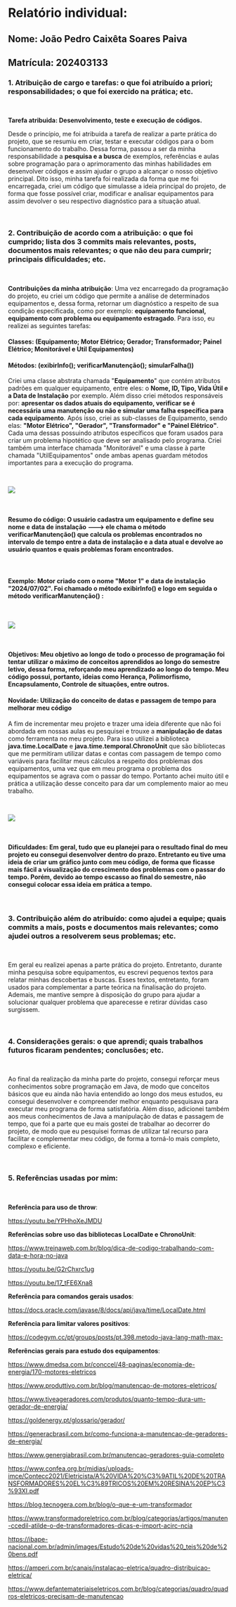 # Relatório individual:
## Nome: João Pedro Caixêta Soares Paiva
## Matrícula: 202403133

### 1.⁠ ⁠Atribuição de cargo e tarefas: o que foi atribuído a priori; responsabilidades; o que foi exercido na prática; etc.
<br>

 **Tarefa atribuida: Desenvolvimento, teste e execução de códigos.**
 
 Desde o princípio, me foi atribuida a tarefa de realizar a parte prática do projeto, que se resumiu em criar, testar e executar códigos para o bom funcionamento do trabalho. Dessa forma, passou a ser da minha responsabilidade a **pesquisa e a busca** de exemplos, referências e aulas sobre programação para o aprimoramento das minhas habilidades em desenvolver códigos e assim ajudar o grupo a alcançar o nosso objetivo principal. Dito isso, minha tarefa foi realizada da forma que me foi encarregada, criei um código que simulasse a ideia principal do projeto, de forma que fosse possível criar, modificar e analisar equipamentos para assim devolver o seu respectivo diagnóstico para a situação atual.

<br>

### 2.⁠ ⁠⁠Contribuição de acordo com a atribuição: o que foi cumprido; lista dos 3 commits mais relevantes, posts, documentos mais relevantes; o que não deu para cumprir; principais dificuldades; etc.

<br>

 **Contribuições da minha atribuição**: Uma vez encarregado da programação do projeto, eu criei um código que permite a análise de determinados equipamentos e, dessa forma, retornar um diagnóstico a respeito de sua condição especificada, como por exemplo: **equipamento funcional, equipamento com problema ou equipamento estragado**. Para isso, eu realizei as seguintes tarefas:

#### Classes: (Equipamento; Motor Elétrico; Gerador; Transformador; Painel Elétrico; Monitorável e Util Equipamentos)
#### Métodos: (exibirInfo(); verificarManutenção(); simularFalha())

 Criei uma classe abstrata chamada "**Equipamento**" que contém atributos padrões em qualquer equipamento, entre eles: o **Nome, ID, Tipo, Vida Útil e a Data de Instalação** por exemplo. Além disso criei métodos responsáveis por: **apresentar os dados atuais do equipamento, verificar se é necessária uma manutenção ou não e simular uma falha específica para cada equipamento**. Após isso, criei as sub-classes de Equipamento, sendo elas: **"Motor Elétrico", "Gerador", "Transformador" e "Painel Elétrico"**. Cada uma dessas possuindo atributos específicos que foram usados para criar um problema hipotético que deve ser analisado pelo programa. Criei também uma interface chamada "Monitorável" e uma classe à parte chamada "UtilEquipamentos" onde ambas apenas guardam métodos importantes para a execução do programa.

 <br>

 ![](https://github.com/poo-ee-2025-1/g7/blob/parte-Jo%C3%A3o-Pedro-Caix%C3%AAta/Jo%C3%A3o%20Pedro/Imagens/Classes.png?raw=true)

 <br>
 

 #### Resumo do código: O usuário cadastra um equipamento e define seu nome e data de instalação ---> ele chama o método **verificarManutenção()** que calcula os problemas encontrados no intervalo de tempo entre a data de instalação e a data atual e devolve ao usuário quantos e quais problemas foram encontrados.

 <br>

 #### Exemplo: Motor criado com o nome "Motor 1" e data de instalação "2024/07/02". Foi chamado o método exibirInfo() e logo em seguida o método verificarManutenção() :

 <br>

![](https://github.com/poo-ee-2025-1/g7/blob/parte-Jo%C3%A3o-Pedro-Caix%C3%AAta/TesteClasses.png?raw=true)

<br>
 

 #### Objetivos: Meu objetivo ao longo de todo o processo de programação foi **tentar utilizar o máximo de conceitos aprendidos ao longo do semestre letivo**, dessa forma, reforçando meu aprendizado ao longo do tempo. Meu código possui, portanto, ideias como **Herança, Polimorfismo, Encapsulamento, Controle de situações, entre outros**.

 #### Novidade: Utilização do conceito de datas e passagem de tempo para melhorar meu código

 A fim de incrementar meu projeto e trazer uma ideia diferente que não foi abordada em nossas aulas eu pesquisei e trouxe a **manipulação de datas** como ferramenta no meu projeto. Para isso utilizei a biblioteca **java.time.LocalDate** e **java.time.temporal.ChronoUnit** que são bibliotecas que me permitiram utilizar datas e contas com passagem de tempo como variáveis para facilitar meus cálculos a respeito dos problemas dos equipamentos, uma vez que em meu programa o problema dos equipamentos se agrava com o passar do tempo. Portanto achei muito útil e prática a utilização desse conceito para dar um complemento maior ao meu trabalho.

 <br>

 ![](https://github.com/poo-ee-2025-1/g7/blob/parte-Jo%C3%A3o-Pedro-Caix%C3%AAta/TempoClasses.png?raw=true)

 <br>
 

 #### Dificuldades: Em geral, tudo que eu planejei para o resultado final do meu projeto eu consegui desenvolver dentro do prazo. Entretanto eu tive uma ideia de **criar um gráfico** junto com meu código, de forma que ficasse mais fácil a visualização do crescimento dos problemas com o passar do tempo. Porém, devido ao tempo escasso ao final do semestre, não consegui colocar essa ideia em prática a tempo. 

<br>

### 3.⁠ ⁠⁠Contribuição além do atribuído: como ajudei a equipe; quais commits a mais, posts e documentos mais relevantes; como ajudei outros a resolverem seus problemas; etc.

<br>

Em geral eu realizei apenas a parte prática do projeto. Entretanto, durante minha pesquisa sobre equipamentos, eu escrevi pequenos textos para relatar minhas descobertas e buscas. Esses textos, entretanto, foram usados para complementar a parte teórica na finalisação do projeto. Ademais, me mantive sempre à disposição do grupo para ajudar a solucionar qualquer problema que aparecesse e retirar dúvidas caso surgissem.

<br>

### 4.⁠ ⁠⁠Considerações gerais: o que aprendi; quais trabalhos futuros ficaram pendentes; conclusões; etc.

<br>

 Ao final da realização da minha parte do projeto, consegui reforçar meus conhecimentos sobre programação em Java, de modo que conceitos básicos que eu ainda não havia entendido ao longo dos meus estudos, eu consegui desenvolver e compreender melhor enquanto pesquisava para executar meu programa de forma satisfatória. Além disso, adicionei também aos meus conhecimentos de Java a manipulação de datas e passagem de tempo, que foi a parte que eu mais gostei de trabalhar ao decorrer do projeto, de modo que eu pesquisei formas de utilizar tal recurso para facilitar e complementar meu código, de forma a torná-lo mais completo, complexo e eficiente.


<br>


### 5. Referências usadas por mim:

<br>

**Referência para uso de throw**:

https://youtu.be/YPHhoXeJMDU

**Referências sobre uso das bibliotecas LocalDate e ChronoUnit**:

https://www.treinaweb.com.br/blog/dica-de-codigo-trabalhando-com-data-e-hora-no-java

https://youtu.be/G2rChxrc1ug

https://youtu.be/17_tFE6Xna8

**Referência para comandos gerais usados**:

https://docs.oracle.com/javase/8/docs/api/java/time/LocalDate.html

**Referência para limitar valores positivos**:

https://codegym.cc/pt/groups/posts/pt.398.metodo-java-lang-math-max-

**Referências gerais para estudo dos equipamentos**:

https://www.dmedsa.com.br/conccel/48-paginas/economia-de-energia/170-motores-eletricos

https://www.produttivo.com.br/blog/manutencao-de-motores-eletricos/

https://www.tiveageradores.com/produtos/quanto-tempo-dura-um-gerador-de-energia/

https://goldenergy.pt/glossario/gerador/

https://generacbrasil.com.br/como-funciona-a-manutencao-de-geradores-de-energia/

https://www.genergiabrasil.com.br/manutencao-geradores-guia-completo

https://www.confea.org.br/midias/uploads-imce/Contecc2021/Eletricista/A%20VIDA%20%C3%9ATIL%20DE%20TRANSFORMADORES%20EL%C3%89TRICOS%20EM%20RESINA%20EP%C3%93XI.pdf

https://blog.tecnogera.com.br/blog/o-que-e-um-transformador

https://www.transformadoreletrico.com.br/blog/categorias/artigos/manuten-ccedil-atilde-o-de-transformadores-dicas-e-import-acirc-ncia

https://ibape-nacional.com.br/admin/images/Estudo%20de%20vidas%20_teis%20de%20bens.pdf

https://amperi.com.br/canais/instalacao-eletrica/quadro-distribuicao-eletrica/

https://www.defantemateriaiseletricos.com.br/blog/categorias/quadro/quadros-eletricos-precisam-de-manutencao
